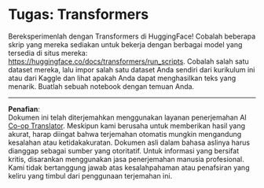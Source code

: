 <!--
CO_OP_TRANSLATOR_METADATA:
{
  "original_hash": "177f3ea3995d725e6f9f5c66af16edcd",
  "translation_date": "2025-08-29T12:45:19+00:00",
  "source_file": "lessons/5-NLP/18-Transformers/assignment.md",
  "language_code": "id"
}
-->
# Tugas: Transformers

Bereksperimenlah dengan Transformers di HuggingFace! Cobalah beberapa skrip yang mereka sediakan untuk bekerja dengan berbagai model yang tersedia di situs mereka: https://huggingface.co/docs/transformers/run_scripts. Cobalah salah satu dataset mereka, lalu impor salah satu dataset Anda sendiri dari kurikulum ini atau dari Kaggle dan lihat apakah Anda dapat menghasilkan teks yang menarik. Buatlah sebuah notebook dengan temuan Anda.

---

**Penafian**:  
Dokumen ini telah diterjemahkan menggunakan layanan penerjemahan AI [Co-op Translator](https://github.com/Azure/co-op-translator). Meskipun kami berusaha untuk memberikan hasil yang akurat, harap diingat bahwa terjemahan otomatis mungkin mengandung kesalahan atau ketidakakuratan. Dokumen asli dalam bahasa aslinya harus dianggap sebagai sumber yang otoritatif. Untuk informasi yang bersifat kritis, disarankan menggunakan jasa penerjemahan manusia profesional. Kami tidak bertanggung jawab atas kesalahpahaman atau penafsiran yang keliru yang timbul dari penggunaan terjemahan ini.